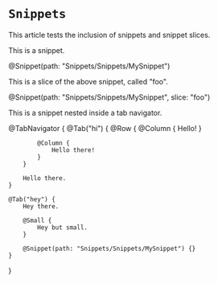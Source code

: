 # `Snippets`

This article tests the inclusion of snippets and snippet slices.

This is a snippet.

@Snippet(path: "Snippets/Snippets/MySnippet")

This is a slice of the above snippet, called "foo".

@Snippet(path: "Snippets/Snippets/MySnippet", slice: "foo")

This is a snippet nested inside a tab navigator.

@TabNavigator {
    @Tab("hi") {
        @Row {
            @Column {
                Hello!
            }

            @Column {
                Hello there!
            }
        }

        Hello there.
    }

    @Tab("hey") {
        Hey there.

        @Small {
            Hey but small.
        }

        @Snippet(path: "Snippets/Snippets/MySnippet") {}
    }
}


<!-- Copyright (c) 2023 Apple Inc and the Swift Project authors. All Rights Reserved. -->
